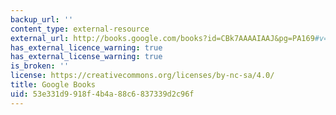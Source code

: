 ```yaml
---
backup_url: ''
content_type: external-resource
external_url: http://books.google.com/books?id=CBk7AAAAIAAJ&pg=PA169#v=onepage
has_external_licence_warning: true
has_external_license_warning: true
is_broken: ''
license: https://creativecommons.org/licenses/by-nc-sa/4.0/
title: Google Books
uid: 53e331d9-918f-4b4a-88c6-837339d2c96f
---
```


